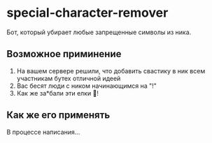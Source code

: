 # special-character-remover
Бот, который убирает любые запрещенные символы из ника.
## Возможное приминение
1. На вашем сервере решили, что добавить свастику в ник всем участникам бутех отличной идеей
2. Вас бесят люди с ником начинающимся на "!"
3. Как же за*бали эти елки 🎄!
## Как же его применять
В процессе написания...